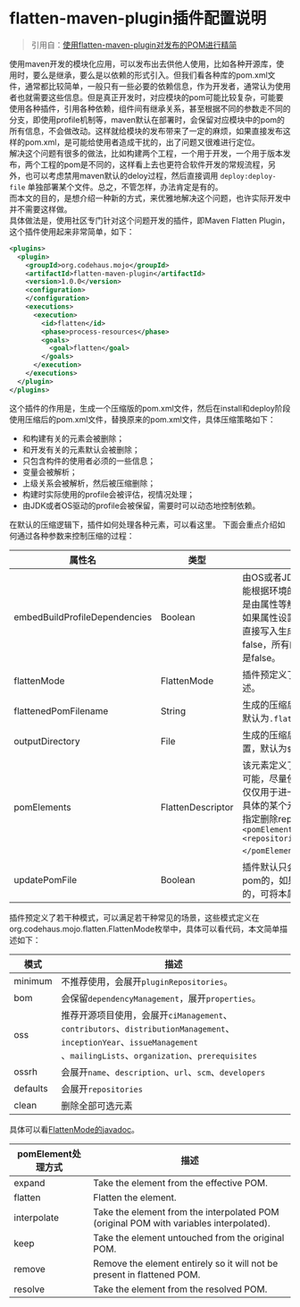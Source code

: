 # flatten-maven-plugin插件配置说明

> 引用自：[使用flatten-maven-plugin对发布的POM进行精简](https://my.oschina.net/liyuj/blog/874929)

使用maven开发的模块化应用，可以发布出去供他人使用，比如各种开源库，使用时，要么是继承，要么是以依赖的形式引入。但我们看各种库的pom.xml文件，通常都比较简单，一般只有一些必要的依赖信息，作为开发者，通常认为使用者也就需要这些信息。但是真正开发时，对应模块的pom可能比较复杂，可能要使用各种插件，引用各种依赖，组件间有继承关系，甚至根据不同的参数走不同的分支，即使用profile机制等，maven默认在部署时，会保留对应模块中的pom的所有信息，不会做改动。这样就给模块的发布带来了一定的麻烦，如果直接发布这样的pom.xml，是可能给使用者造成干扰的，出了问题又很难进行定位。<br />解决这个问题有很多的做法，比如构建两个工程，一个用于开发，一个用于版本发布，两个工程的pom是不同的，这样看上去也更符合软件开发的常规流程，另外，也可以考虑禁用maven默认的deloy过程，然后直接调用 `deploy:deploy-file` 单独部署某个文件。总之，不管怎样，办法肯定是有的。<br />而本文的目的，是想介绍一种新的方式，来优雅地解决这个问题，也许实际开发中并不需要这样做。<br />具体做法是，使用社区专门针对这个问题开发的插件，即Maven Flatten Plugin，这个插件使用起来非常简单，如下：
```xml
<plugins>
  <plugin>
    <groupId>org.codehaus.mojo</groupId>
    <artifactId>flatten-maven-plugin</artifactId>
    <version>1.0.0</version>
    <configuration>
    </configuration>
    <executions>
      <execution>
        <id>flatten</id>
        <phase>process-resources</phase>
        <goals>
          <goal>flatten</goal>
        </goals>
      </execution>
    </executions>
  </plugin>
</plugins>
```
这个插件的作用是，生成一个压缩版的pom.xml文件，然后在install和deploy阶段使用压缩后的pom.xml文件，替换原来的pom.xml文件，具体压缩策略如下：

- 和构建有关的元素会被删除；
- 和开发有关的元素默认会被删除；
- 只包含构件的使用者必须的一些信息；
- 变量会被解析；
- 上级关系会被解析，然后被压缩删除；
- 构建时实际使用的profile会被评估，视情况处理；
- 由JDK或者OS驱动的profile会被保留，需要时可以动态地控制依赖。

在默认的压缩逻辑下，插件如何处理各种元素，可以看这里。 下面会重点介绍如何通过各种参数来控制压缩的过程：

| **属性名** | **类型** | **描述** |
| --- | --- | --- |
| embedBuildProfileDependencies | Boolean | 由OS或者JDK的不同而触发的profile，可能根据环境的不同而产生不同的依赖，但是由属性等触发的profile，就不确定了，如果属性设置为true，profile中的依赖会直接写入生成的pom中，如果设置为false，所有的profile信息都会保留,默认是false。 |
| flattenMode | FlattenMode | 插件预定义了若干种压缩模式，下面会详述。 |
| flattenedPomFilename | String | 生成的压缩后的`pom.xml`文件的文件名，默认为`.flattened-pom.xml`。 |
| outputDirectory | File | 生成的压缩后的`pom.xml`文件的存放位置，默认为`${project.basedir}`。 |
| pomElements | FlattenDescriptor | 该元素定义了如何处理额外的元素，如果可能，尽量使用`flattenMode`，这个元素仅仅用于进一步提高灵活性，它可以控制具体的某个元素是保留还是删除，比如要指定删除repositories，可以这样：`<pomElements><repositories>flatten</repositories></pomElements>`。 |
| updatePomFile | Boolean | 插件默认只会处理packaging属性为非pom的，如果要处理packaging为pom的，可将本属性值设置为true。 |

插件预定义了若干种模式，可以满足若干种常见的场景，这些模式定义在org.codehaus.mojo.flatten.FlattenMode枚举中，具体可以看代码，本文简单描述如下：

| **模式** | **描述** |
| --- | --- |
| minimum | 不推荐使用，会展开`pluginRepositories`。 |
| bom | 会保留`dependencyManagement`，展开`properties`。 |
| oss | 推荐开源项目使用，会展开`ciManagement`、`contributors`、`distributionManagement`、`inceptionYear`、`issueManagement`<br />、`mailingLists`、`organization`、`prerequisites` |
| ossrh | 会展开`name`、`description`、`url`、`scm`、`developers` |
| defaults | 会展开`repositories` |
| clean | 删除全部可选元素 |

具体可以看[FlattenMode的javadoc](https://www.mojohaus.org/flatten-maven-plugin/apidocs/index.html)。

| **pomElement处理方式** | **描述** |
| --- | --- |
| expand | Take the element from the effective POM. |
| flatten | Flatten the element. |
| interpolate | Take the element from the interpolated POM (original POM with variables interpolated). |
| keep | Take the element untouched from the original POM. |
| remove | Remove the element entirely so it will not be present in flattened POM. |
| resolve | Take the element from the resolved POM. |

